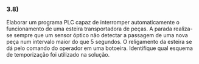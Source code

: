 ### 3.8)
Elaborar um programa PLC capaz de interromper automaticamente o funcionamento de uma esteira transportadora de peças. A parada realiza-se sempre que um sensor óptico não detectar a passagem de uma nova peça num intervalo maior do que 5 segundos. O religamento da esteira se dá pelo comando do operador em uma botoeira. Identifique qual esquema de temporização foi utilizado na solução.